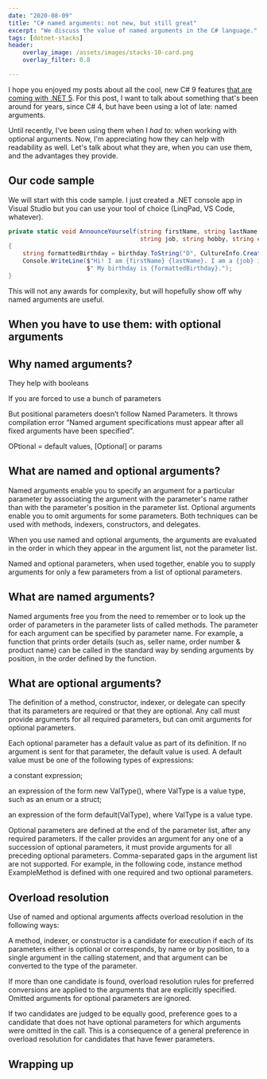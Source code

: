 ```yaml
---
date: "2020-08-09"
title: "C# named arguments: not new, but still great"
excerpt: "We discuss the value of named arguments in the C# language."
tags: [dotnet-stacks]
header:
    overlay_image: /assets/images/stacks-10-card.png
    overlay_filter: 0.8

---
```


I hope you enjoyed my posts about all the cool, new C# 9 features [that are coming with .NET 5](https://daveabrock.com/2020/06/29/c-sharp-9-deep-dive-inits). For this post, I want to talk about something that's been around for years, since C# 4, but have been using a lot of late: named arguments.

Until recently, I've been using them when I *had to*: when working with optional arguments. Now, I'm appreciating how they can help with readability as well. Let's talk about what they are, when you can use them, and the advantages they provide.

## Our code sample

We will start with this code sample. I just created a .NET console app in Visual Studio but you can use your tool of choice (LinqPad, VS Code, whatever).

```csharp
private static void AnnounceYourself(string firstName, string lastName, DateTime birthday, 
                                     string job, string hobby, string city)
{
    string formattedBirthday = birthday.ToString("D", CultureInfo.CreateSpecificCulture("en-US"));
    Console.WriteLine($"Hi! I am {firstName} {lastName}. I am a {job} in {city} and like to {hobby}. " +
                      $" My birthday is {formattedBirthday}.");
}
```

This will not any awards for complexity, but will hopefully show off why named arguments are useful.

## When you have to use them: with optional arguments



## Why named arguments?

They help with booleans

If you are forced to use a bunch of parameters

But positional parameters doesn’t follow Named Parameters. It throws compilation error “Named argument specifications must appear after all fixed arguments have been specified”.

OPtional = default values, [Optional] or params

## What are named and optional arguments?

Named arguments enable you to specify an argument for a particular parameter by associating the argument with the parameter's name rather than with the parameter's position in the parameter list. Optional arguments enable you to omit arguments for some parameters. Both techniques can be used with methods, indexers, constructors, and delegates.

When you use named and optional arguments, the arguments are evaluated in the order in which they appear in the argument list, not the parameter list.

Named and optional parameters, when used together, enable you to supply arguments for only a few parameters from a list of optional parameters.

## What are named arguments?

Named arguments free you from the need to remember or to look up the order of parameters in the parameter lists of called methods. The parameter for each argument can be specified by parameter name. For example, a function that prints order details (such as, seller name, order number & product name) can be called in the standard way by sending arguments by position, in the order defined by the function.

## What are optional arguments?

The definition of a method, constructor, indexer, or delegate can specify that its parameters are required or that they are optional. Any call must provide arguments for all required parameters, but can omit arguments for optional parameters.

Each optional parameter has a default value as part of its definition. If no argument is sent for that parameter, the default value is used. A default value must be one of the following types of expressions:

a constant expression;

an expression of the form new ValType(), where ValType is a value type, such as an enum or a struct;

an expression of the form default(ValType), where ValType is a value type.

Optional parameters are defined at the end of the parameter list, after any required parameters. If the caller provides an argument for any one of a succession of optional parameters, it must provide arguments for all preceding optional parameters. Comma-separated gaps in the argument list are not supported. For example, in the following code, instance method ExampleMethod is defined with one required and two optional parameters.

## Overload resolution

Use of named and optional arguments affects overload resolution in the following ways:

A method, indexer, or constructor is a candidate for execution if each of its parameters either is optional or corresponds, by name or by position, to a single argument in the calling statement, and that argument can be converted to the type of the parameter.

If more than one candidate is found, overload resolution rules for preferred conversions are applied to the arguments that are explicitly specified. Omitted arguments for optional parameters are ignored.

If two candidates are judged to be equally good, preference goes to a candidate that does not have optional parameters for which arguments were omitted in the call. This is a consequence of a general preference in overload resolution for candidates that have fewer parameters.

## Wrapping up
